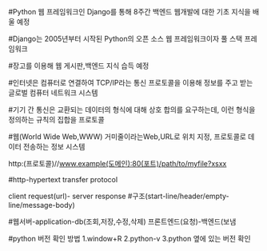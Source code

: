 #Python 웹 프레임워크인 Django를 통해 8주간 백엔드 웹개발에 대한 기초 지식을 배울 예정

#Django는 2005년부터 시작된 Python의 오픈 소스 웹 프레임워크이자 풀 스택 프레임워크

#장고를 이용해 웹 게시판,백엔드 지식 습득 예정

#인터넷은 컴퓨터로 연결하여 TCP/IP라는 통신 프로토콜을 이용해 정보를 주고 받는 글로벌 컴퓨터 네트워크 시스템

#기기 간 통신은 교환되는 데이터의 형식에 대해 상호 합의를 요구하는데, 이런 형식을 정의하는 규칙의 집합을 프로토콜

#웹(World Wide Web,WWW) 거미줄이라는Web,URL로 위치 지정, 프로토콜로 데이터 전송하는 정보 시스템

http:(프로토콜)//www.example(도메인):80(포트)/path/to/myfile?xsxx

#http-hypertext transfer protocol

client request(url)- server response #구조(start-line/header/empty-line/message-body)

#웹서버-application-db(조회,저장,수정,삭제) 프론트엔드(요청)-백엔드(보냄

#python 버전 확인 방법 1.window+R 2.python-v 3.python 옆에 있는 버전 확인
